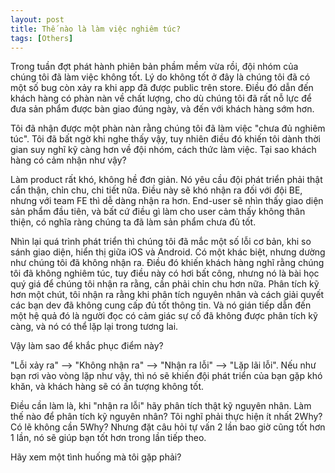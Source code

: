 ```yaml
---
layout: post
title: Thế nào là làm việc nghiêm túc?
tags: [Others]
---
```

Trong tuần đợt phát hành phiên bản phầm mềm vừa rồi, đội nhóm của chúng tôi đã làm việc không tốt. Lý do không tốt ở đây là chúng tôi
đã có một số bug còn xảy ra khi app đã được public trên store. Điều đó dẫn đến khách hàng có phàn nàn về chất lượng, cho dù chúng tôi
đã rất nỗ lực để đưa sản phẩm được bàn giao đúng ngày, và đến với khách hàng sớm hơn.

Tôi đã nhận được một phàn nàn rằng chúng tôi đã làm việc "chưa đủ nghiêm túc". Tôi đã bất ngờ khi nghe thấy vậy, tuy nhiên điều đó khiến tôi dành thời gian suy nghĩ kỹ càng hơn về đội nhóm, cách thức làm việc. Tại sao khách hàng có cảm nhận như vậy? 

Làm product rất khó, không hề đơn giản. Nó yêu cầu đội phát triển phải thật cẩn thận, chỉn chu, chi tiết nữa. Điều này sẽ khó nhận ra đối
với đội BE, nhưng với team FE thì dễ dàng nhận ra hơn. End-user sẽ nhìn thấy giao diện sản phẩm đầu tiên, và bất cứ điều gì làm cho user 
cảm thấy không thân thiện, có nghĩa ràng chúng ta đã làm sản phẩm chưa đủ tốt.

Nhìn lại quá trình phát triển thì chúng tôi đã mắc một số lỗi cơ bản, khi so sánh giao diện, hiển thị giữa iOS và Android. Có một khác biệt, nhưng dường như chúng tôi đã không nhận ra. Điều đó khiến khách hàng nghĩ rằng chúng tôi đã không nghiêm túc, tuy điều này có hơi bất công, nhưng nó là bài học quý giá để chúng tôi nhận ra rằng, cần phải chỉn chu hơn nữa. Phân tích kỹ hơn một chút, tôi nhận ra rằng
khi phân tích nguyên nhân và cách giải quyết các bạn dev đã không cung cấp đủ tốt thông tin. Và nó gián tiếp dẫn đến một hệ quả đó là người đọc có cảm giác sự cố đã không được phân tích kỹ càng, và nó có thể lặp lại trong tương lai. 

Vậy làm sao để khắc phục điểm này? 

"Lỗi xảy ra" --> "Không nhận ra" --> "Nhận ra lỗi" --> "Lặp lãi lỗi". Nếu như bạn rơi vào vòng lặp như vậy, thì nó sẽ khiến đội phát triển của bạn gặp khó khăn, và khách hàng sẽ có ấn tượng không tốt. 

Điều cần làm là, khi "nhận ra lỗi" hãy phân tích thật kỹ nguyên nhân. Làm thế nào để phân tích kỹ nguyên nhân? Tôi nghĩ phải thực hiện
ít nhất 2Why? Có lẽ không cần 5Why? Nhưng đặt câu hỏi tự vấn 2 lần bao giờ cũng tốt hơn 1 lần, nó sẽ giúp bạn tốt hơn trong lần tiếp theo.

Hãy xem một tình huống mà tôi gặp phải?


